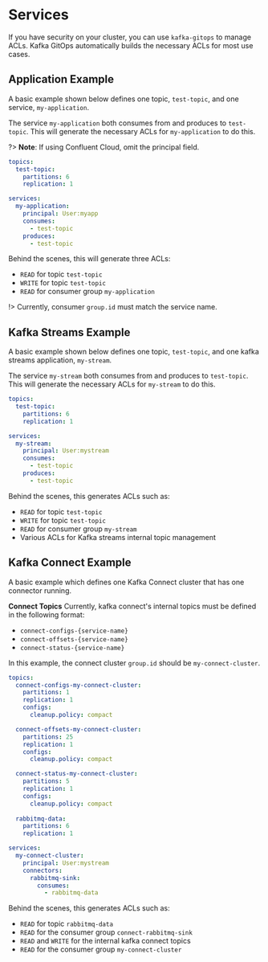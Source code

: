 # Services

If you have security on your cluster, you can use `kafka-gitops` to manage ACLs. Kafka GitOps automatically builds the necessary ACLs for most use cases. 

## Application Example

A basic example shown below defines one topic, `test-topic`, and one service, `my-application`. 

The service `my-application` both consumes from and produces to `test-topic`. This will generate the necessary ACLs for `my-application` to do this.

?> **Note**: If using Confluent Cloud, omit the principal field.

```yaml
topics:
  test-topic:
    partitions: 6
    replication: 1

services:
  my-application:
    principal: User:myapp
    consumes:
      - test-topic
    produces:
      - test-topic
```

Behind the scenes, this will generate three ACLs:

- `READ` for topic `test-topic`
- `WRITE` for topic `test-topic`
- `READ` for consumer group `my-application`

!> Currently, consumer `group.id` must match the service name.

## Kafka Streams Example

A basic example shown below defines one topic, `test-topic`, and one kafka streams application, `my-stream`. 

The service `my-stream` both consumes from and produces to `test-topic`. This will generate the necessary ACLs for `my-stream` to do this.

```yaml
topics:
  test-topic:
    partitions: 6
    replication: 1

services:
  my-stream:
    principal: User:mystream
    consumes:
      - test-topic
    produces:
      - test-topic
```

Behind the scenes, this generates ACLs such as:

- `READ` for topic `test-topic`
- `WRITE` for topic `test-topic`
- `READ` for consumer group `my-stream`
- Various ACLs for Kafka streams internal topic management

## Kafka Connect Example

A basic example which defines one Kafka Connect cluster that has one connector running. 

**Connect Topics**
Currently, kafka connect's internal topics must be defined in the following format:

- `connect-configs-{service-name}`
- `connect-offsets-{service-name}`
- `connect-status-{service-name}`

In this example, the connect cluster `group.id` should be `my-connect-cluster`. 

```yaml
topics:
  connect-configs-my-connect-cluster:
    partitions: 1
    replication: 1
    configs:
      cleanup.policy: compact

  connect-offsets-my-connect-cluster:
    partitions: 25
    replication: 1
    configs:
      cleanup.policy: compact

  connect-status-my-connect-cluster:
    partitions: 5
    replication: 1
    configs:
      cleanup.policy: compact
      
  rabbitmq-data:
    partitions: 6
    replication: 1

services:
  my-connect-cluster:
    principal: User:mystream
    connectors:
      rabbitmq-sink:
        consumes:
          - rabbitmq-data
```

Behind the scenes, this generates ACLs such as:

- `READ` for topic `rabbitmq-data`
- `READ` for the consumer group `connect-rabbitmq-sink`
- `READ` and `WRITE` for the internal kafka connect topics
- `READ` for the consumer group `my-connect-cluster`
